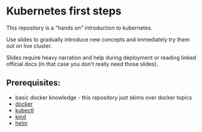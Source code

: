 # Kubernetes first steps

This repository is a "hands on" introduction to kubernetes.

Use slides to gradually introduce new concepts and immediately
try them out on live cluster.

Slides require heavy narration and help during deployment
or reading linked official docs (in that case you don't 
really need those slides).

## Prerequisites:

- basic docker knowledge - this repository just skims over docker topics
- [docker](https://docs.docker.com/get-docker/)
- [kubectl](https://kubernetes.io/docs/tasks/tools/install-kubectl/)
- [kind](https://github.com/kubernetes-sigs/kind)
- [helm](https://helm.sh/docs/intro/install/)
